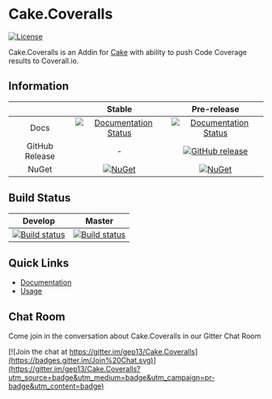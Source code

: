 # Cake.Coveralls

[![License](http://img.shields.io/:license-mit-blue.svg)](http://cake-contrib.mit-license.org)

Cake.Coveralls is an Addin for [Cake](http://cakebuild.net/) with ability to push Code Coverage results to Coverall.io.

## Information

||Stable|Pre-release|
|:--:|:--:|:--:|
|Docs|[![Documentation Status](https://readthedocs.org/projects/cakecoveralls/badge/?version=stable)](http://cakecoveralls.readthedocs.org/en/stable/)|[![Documentation Status](https://readthedocs.org/projects/cakecoveralls/badge/?version=develop)](http://cakecoveralls.readthedocs.org/en/develop/)|
|GitHub Release|-|[![GitHub release](https://img.shields.io/github/release/cake-contrib/Cake.Coveralls.svg)](https://github.com/cake-contrib/Cake.Coveralls/releases/latest)|
|NuGet|[![NuGet](https://img.shields.io/nuget/v/Cake.Coveralls.svg)](https://www.nuget.org/packages/Cake.Coveralls)|[![NuGet](https://img.shields.io/nuget/vpre/Cake.Coveralls.svg)](https://www.nuget.org/packages/Cake.Coveralls)|

## Build Status

|Develop|Master|
|:--:|:--:|
|[![Build status](https://ci.appveyor.com/api/projects/status/y19f0qk1uupbc8dm/branch/develop?svg=true)](https://ci.appveyor.com/project/GaryEwanPark/cake-coveralls/branch/develop)|[![Build status](https://ci.appveyor.com/api/projects/status/y19f0qk1uupbc8dm/branch/develop?svg=true)](https://ci.appveyor.com/project/GaryEwanPark/cake-coveralls/branch/master)|

## Quick Links

- [Documentation](http://cakecoveralls.readthedocs.org/en/develop/)
- [Usage](http://cakecoveralls.readthedocs.org/en/develop/usage/)

## Chat Room
Come join in the conversation about Cake.Coveralls in our Gitter Chat Room

[![Join the chat at https://gitter.im/gep13/Cake.Coveralls](https://badges.gitter.im/Join%20Chat.svg)](https://gitter.im/gep13/Cake.Coveralls?utm_source=badge&utm_medium=badge&utm_campaign=pr-badge&utm_content=badge)
